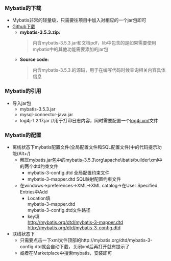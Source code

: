### Mybatis的下载
  + Mybatis非常的轻量级，只需要往项目中加入对相应的一个jar包即可
  + [Github下载](https://github.com/mybatis/mybatis-3/releases)<br>
    + **mybatis-3.5.3.zip:** <br>
      > 内含mybatis-3.5.3.jar和文档pdf，lib中包含的是如果需要使用mybatis中的其他功能需要添加的jar包
    + **Source code:** <br>
      > 内含mybatis-3.5.3.的源码，用于在编写代码时候查询相关内容具体信息
### Mybatis的引用
  + 导入jar包
    + mybatis-3.5.3.jar
    + mysql-connector-java.jar
    + log4j-1.2.17.jar //用于打印日志内容，同时需要配置一个[log4j.xml](https://blog.csdn.net/sndayYU/article/details/80722062)文件
### Mybatis的配置
  + 离线状态下mybatis配置文件(全局配置文件和SQL配置文件)中的代码提示功能(Alt+/)
    + 解压mybatis.jar包中的mybatis-3.5.3\org\apache\ibatis\builder\xml中的两个dtd约束文件
      + mybatis-3-config.dtd 全局配置约束文件
      + mybatis-3-mapper.dtd SQL映射配置约束文件
    + 在windows->preferences->XML->XML catalog->在User Specified Entries中Add
      + Location填<br>
        mybatis-3-mapper.dtd<br>
        mybatis-3-config.dtd文件路径
      + key填<br>
        http://mybatis.org/dtd/mybatis-3-mapper.dtd<br>
        http://mybatis.org/dtd/mybatis-3-config.dtd
  + 联线状态下
    + 只需要点击一下xml文件顶部的http://mybatis.org/dtd/mybatis-3-config.dtd就会自动下载，关闭xml后再打开就有提示了
    + 或者在Marketplace中搜索mybatis，安装即可
